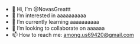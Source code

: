 - 👋 Hi, I’m @NovasGreattt
- 👀 I’m interested in aaaaaaaaaa
- 🌱 I’m currently learning aaaaaaaaaa
- 💞️ I’m looking to collaborate on aaaaaa
- 📫 How to reach me: among.us69420@gmail.com

<!---
NovasGreattt/NovasGreattt is a ✨ special ✨ repository because its `README.md` (this file) appears on your GitHub profile.
You can click the Preview link to take a look at your changes.
--->
